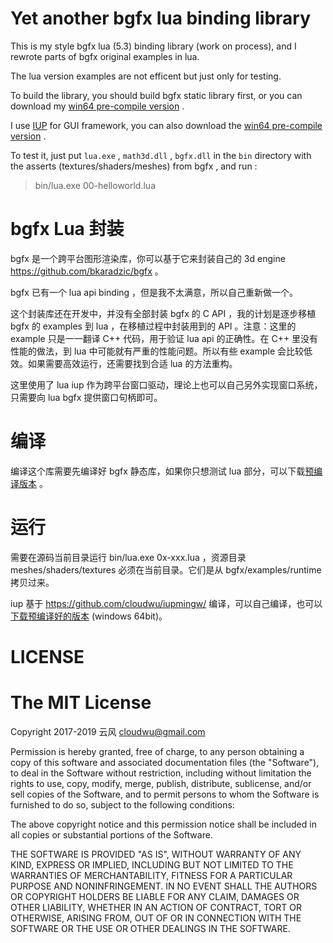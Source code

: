 Yet another bgfx lua binding library
=============

This is my style bgfx lua (5.3) binding library (work on process), and I rewrote parts of bgfx original examples in lua.

The lua version examples are not efficent but just only for testing.

To build the library, you should build bgfx static library first, or you can download my [win64 pre-compile version](https://github.com/cloudwu/lua-bgfx/releases) .

I use [IUP](http://webserver2.tecgraf.puc-rio.br/iup/) for GUI framework, you can also download the [win64 pre-compile version](https://github.com/cloudwu/lua-bgfx/releases/download/v0.1/iup.zip) .

To test it, just put `lua.exe` , `math3d.dll` , `bgfx.dll` in the `bin` directory with the asserts (textures/shaders/meshes) from bgfx , and run :

> bin/lua.exe 00-helloworld.lua

bgfx Lua 封装
=============

bgfx 是一个跨平台图形渲染库，你可以基于它来封装自己的 3d engine https://github.com/bkaradzic/bgfx 。

bgfx 已有一个 lua api binding ，但是我不太满意，所以自己重新做一个。

这个封装库还在开发中，并没有全部封装 bgfx 的 C API ，我的计划是逐步移植 bgfx 的 examples 到 lua ，在移植过程中封装用到的 API 。注意：这里的 example 只是一一翻译 C++ 代码，用于验证 lua api 的正确性。在 C++ 里没有性能的做法，到 lua 中可能就有严重的性能问题。所以有些 example 会比较低效。如果需要高效运行，还需要找到合适 lua 的方法重构。

这里使用了 lua iup 作为跨平台窗口驱动，理论上也可以自己另外实现窗口系统，只需要向 lua bgfx 提供窗口句柄即可。


编译
=====

编译这个库需要先编译好 bgfx 静态库，如果你只想测试 lua 部分，可以下载[预编译版本](https://github.com/cloudwu/lua-bgfx/releases) 。

运行
=====

需要在源码当前目录运行 bin/lua.exe 0x-xxx.lua ，资源目录 meshes/shaders/textures 必须在当前目录。它们是从 bgfx/examples/runtime 拷贝过来。

iup 基于 https://github.com/cloudwu/iupmingw/ 编译，可以自己编译，也可以 [下载预编译好的版本](https://github.com/cloudwu/lua-bgfx/releases/download/v0.1/iup.zip) (windows 64bit)。

LICENSE
=====

The MIT License
=====

Copyright 2017-2019 云风 cloudwu@gmail.com

Permission is hereby granted, free of charge, to any person obtaining a copy of this software and associated documentation files (the "Software"), to deal in the Software without restriction, including without limitation the rights to use, copy, modify, merge, publish, distribute, sublicense, and/or sell copies of the Software, and to permit persons to whom the Software is furnished to do so, subject to the following conditions:

The above copyright notice and this permission notice shall be included in all copies or substantial portions of the Software.

THE SOFTWARE IS PROVIDED "AS IS", WITHOUT WARRANTY OF ANY KIND, EXPRESS OR IMPLIED, INCLUDING BUT NOT LIMITED TO THE WARRANTIES OF MERCHANTABILITY, FITNESS FOR A PARTICULAR PURPOSE AND NONINFRINGEMENT. IN NO EVENT SHALL THE AUTHORS OR COPYRIGHT HOLDERS BE LIABLE FOR ANY CLAIM, DAMAGES OR OTHER LIABILITY, WHETHER IN AN ACTION OF CONTRACT, TORT OR OTHERWISE, ARISING FROM, OUT OF OR IN CONNECTION WITH THE SOFTWARE OR THE USE OR OTHER DEALINGS IN THE SOFTWARE.
